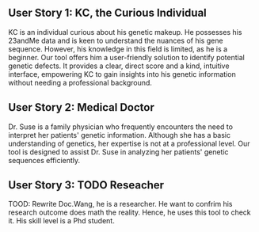 ## User Story 1: KC, the Curious Individual
KC is an individual curious about his genetic makeup. He possesses his 23andMe data and is keen to understand the nuances of his gene sequence. However, his knowledge in this field is limited, as he is a beginner. Our tool offers him a user-friendly solution to identify potential genetic defects. It provides a clear, direct score and a kind, intuitive interface, empowering KC to gain insights into his genetic information without needing a professional background.


## User Story 2: Medical Doctor 
Dr. Suse is a family physician who frequently encounters the need to interpret her patients' genetic information. Although she has a basic understanding of genetics, her expertise is not at a professional level. Our tool is designed to assist Dr. Suse in analyzing her patients' genetic sequences efficiently. 

## User Story 3: TODO Reseacher 

TOOD: Rewrite 
Doc.Wang, he is a researcher. He want to confrim his research outcome does math the reality. Hence, he uses this tool to check it. His skill level is a Phd student. 
